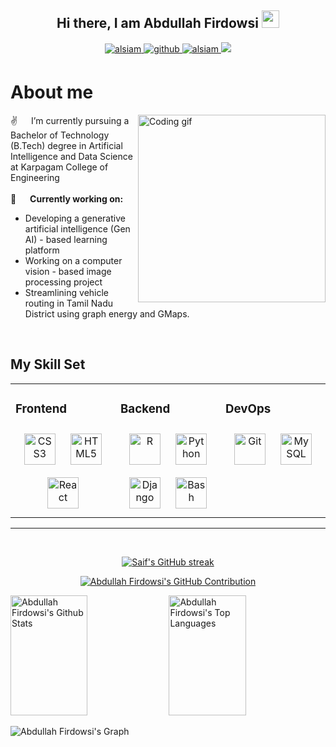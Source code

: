 <!--
### Hi there 👋
**abdullahfirdowsi/abdullahfirdowsi** is a ✨ _special_ ✨ repository because its `README.md` (this file) appears on your GitHub profile.

Here are some ideas to get you started:

- 🔭 I’m currently working on ...
- 🌱 I’m currently learning ...
- 👯 I’m looking to collaborate on ...
- 🤔 I’m looking for help with ...
- 💬 Ask me about ...
- 📫 How to reach me: ...
- 😄 Pronouns: ...
- ⚡ Fun fact: ...

<div align="center">
<img src="https://user-images.githubusercontent.com/55389276/140866485-8fb1c876-9a8f-4d6a-98dc-08c4981eaf70.gif"align="center" height="325" />
</div>  
-->

<h2 align="center">
  Hi there, I am Abdullah Firdowsi
  <img src="https://media.giphy.com/media/hvRJCLFzcasrR4ia7z/giphy.gif" width="28">
</h2>

<p align="center">
<!--  <a href="https://alsiam.com" target="blank">
  <img src="https://img.shields.io/badge/Website-DC143C?style=for-the-badge&logo=medium&logoColor=white" alt="alsiam" />
 </a> -->
  <a href="https://www.linkedin.com/in/abdullahfirdowsi/" target="_blank">
  <img src="https://img.shields.io/badge/LinkedIn-0077B5?style=for-the-badge&logo=linkedin&logoColor=white" alt="alsiam"/>
   </a>
  <a href="https://github.com/abdullahfirdowsi/" target="_blank">
  <img src=https://img.shields.io/badge/github-%2324292e.svg?&style=for-the-badge&logo=github&logoColor=white alt=github style="margin-bottom: 5px;" />
  </a>

<!--  <a href="https://dev.to/alsiam" target="_blank">
  <img src="https://img.shields.io/badge/dev.to-0A0A0A?style=for-the-badge&logo=dev.to&logoColor=white" alt="alsiam" />
 </a> -->
  <a href="https://instagram.com/abdullah_firdowsi" target="_blank">
  <img src="https://img.shields.io/badge/Instagram-fe4164?style=for-the-badge&logo=instagram&logoColor=white" alt="alsiam" />
 </a> 
 <a href="https://twitter.com/AFirdowsi" target="_blank">
  <img src="https://img.shields.io/badge/Twitter-1DA1F2?style=for-the-badge&logo=twitter&logoColor=white" />
 </a>
 
<!--  <a href="https://facebook.com/alsiam.dev" target="_blank">
  <img src="https://img.shields.io/badge/Facebook-20BEFF?&style=for-the-badge&logo=facebook&logoColor=white" alt="alsiam"  />
  </a>  -->
</p>

<!-- About Section -->
 # About me
 
<p>
 <img align="right" width="300" src="https://user-images.githubusercontent.com/55389276/140866485-8fb1c876-9a8f-4d6a-98dc-08c4981eaf70.gif" alt="Coding gif" />
  
 ✌️ &emsp; I’m currently pursuing a Bachelor of Technology (B.Tech) degree in Artificial Intelligence and Data Science at Karpagam College of Engineering <br/><br/>
 🔭 &emsp; **Currently working on:** 
- Developing a generative artificial intelligence (Gen AI) - based learning platform
- Working on a computer vision - based image processing project
- Streamlining vehicle routing in Tamil Nadu District using graph energy and GMaps.
<br/>
<!--
💬 &emsp; Ask me about anything [here](https://github.com/abdullahfirdowsi/abdullahfirdowsi/issues)<br/>
✉️ &emsp; To reach me [send me a quick mail](mailto:abdullahfirdowsi@gmail.com)<br/>
<br/>
<br/>
-->
</p>


## My Skill Set  
<table><tr><td valign="top" width="33%">

### Frontend  
<div align="center">   
<a href="https://www.w3schools.com/css/" target="_blank"><img style="margin: 10px" src="https://profilinator.rishav.dev/skills-assets/css3-original-wordmark.svg" alt="CSS3" height="50" /></a>  
<a href="https://en.wikipedia.org/wiki/HTML5" target="_blank"><img style="margin: 10px" src="https://profilinator.rishav.dev/skills-assets/html5-original-wordmark.svg" alt="HTML5" height="50" /></a>  
<!-- <a href="https://www.javascript.com/" target="_blank"><img style="margin: 10px" src="https://profilinator.rishav.dev/skills-assets/javascript-original.svg" alt="JavaScript" height="50" /></a>   -->
<a href="https://reactjs.org/" target="_blank"><img style="margin: 10px" src="https://profilinator.rishav.dev/skills-assets/react-original-wordmark.svg" alt="React" height="50" /></a>  
<!-- <a href="https://www.tailwindcss.com/" target="_blank"><img style="margin: 10px" src="https://profilinator.rishav.dev/skills-assets/tailwindcss.svg" alt="Tailwind CSS" height="50" /></a>   -->
<!-- <a href="https://www.adobe.com/in/products/photoshop.html" target="_blank"><img style="margin: 10px" src="https://profilinator.rishav.dev/skills-assets/photoshop-plain.svg" alt="Photoshop" height="50" /></a>   -->
</div>

</td><td valign="top" width="33%">

### Backend  
<div align="center">  
<a href="https://www.r-project.org/" target="_blank"><img style="margin: 10px" src="https://profilinator.rishav.dev/skills-assets/r.svg" alt="R" height="50" /></a>  
<a href="https://www.python.org/" target="_blank"><img style="margin: 10px" src="https://profilinator.rishav.dev/skills-assets/python-original.svg" alt="Python" height="50" /></a>  
<a href="https://www.djangoproject.com/" target="_blank"><img style="margin: 10px" src="https://profilinator.rishav.dev/skills-assets/django-original.svg" alt="Django" height="50" /></a>  
<a href="https://www.gnu.org/software/bash/" target="_blank"><img style="margin: 10px" src="https://profilinator.rishav.dev/skills-assets/gnu_bash-icon.svg" alt="Bash" height="50" /></a>  
<!-- <a href="https://powerbi.microsoft.com/en-us/" target="_blank"><img style="margin: 10px" src="https://profilinator.rishav.dev/skills-assets/powerbi.png" alt="Power Bi" height="50" /></a>  
<a href="https://www.tableau.com/" target="_blank"><img style="margin: 10px" src="https://profilinator.rishav.dev/skills-assets/tableau.svg" alt="Tableau" height="50" /></a>   -->
</div>

</td><td valign="top" width="33%">

### DevOps  
<div align="center">  
<a href="https://github.com/" target="_blank"><img style="margin: 10px" src="https://profilinator.rishav.dev/skills-assets/git-scm-icon.svg" alt="Git" height="50" /></a>  
<a href="https://www.mysql.com/" target="_blank"><img style="margin: 10px" src="https://profilinator.rishav.dev/skills-assets/mysql-original-wordmark.svg" alt="MySQL" height="50" /></a>   
</div>

</td></tr></table>  

<!--
## Top Open Source -
[![Static Web Application](https://github-readme-stats.vercel.app/api/pin/?username=abdullahfirdowsi&repo=stone-paper-scissors&border_color=7F3FBF&bg_color=0D1117&title_color=C9D1D9&text_color=8B949E&icon_color=7F3FBF)](https://github.com/abdullahfirdowsi/stone-paper-scissors)
[![eLearning Platform - Web Development Project](https://github-readme-stats.vercel.app/api/pin/?username=abdullahfirdowsi&repo=edusphere&border_color=7F3FBF&bg_color=0D1117&title_color=C9D1D9&text_color=8B949E&icon_color=7F3FBF)](https://github.com/abdullahfirdowsi/edusphere)
[![Plant Disease Prediction - Deep Learning Project](https://github-readme-stats.vercel.app/api/pin/?username=abdullahfirdowsi&repo=cassava-leaf-disease-classification&border_color=7F3FBF&bg_color=0D1117&title_color=C9D1D9&text_color=8B949E&icon_color=7F3FBF)](https://github.com/abdullahfirdowsi/cassava-leaf-disease-classification)
[![E-Commerce Product Quality Analysis - Machine Learning Project](https://github-readme-stats.vercel.app/api/pin/?username=abdullahfirdowsi&repo=amazon-review&border_color=7F3FBF&bg_color=0D1117&title_color=C9D1D9&text_color=8B949E&icon_color=7F3FBF)](https://github.com/abdullahfirdowsi/amazon-review)
[![Abdullah Firdowsi Readme](https://github-readme-stats.vercel.app/api/pin/?username=abdullahfirdowsi&repo=abdullahfirdowsi&border_color=7F3FBF&bg_color=0D1117&title_color=C9D1D9&text_color=8B949E&icon_color=7F3FBF)](https://github.com/abdullahfirdowsi/abdullahfirdowsi)

<p align="left">
  <a href="https://github.com/abdullahfirdowsi?tab=repositories" target="_blank"><img alt="All Repositories" title="All Repositories" src="https://img.shields.io/badge/-All%20Repos-2962FF?style=for-the-badge&logo=koding&logoColor=white"/></a>
</p>

<br/>

-->

<hr/>
<br/>


<p align="center">
  <a href="https://github.com/abdullahfirdowsi">
    <img src="https://github-readme-streak-stats.herokuapp.com/?user=abdullahfirdowsi&theme=radical&border=7F3FBF&background=0D1117" alt="Saif's GitHub streak"/>
  </a>
</p>

<p align="center">
  <a href="https://github.com/abdullahfirdowsi">
    <img src="https://github-profile-summary-cards.vercel.app/api/cards/profile-details?username=abdullahfirdowsi&theme=radical" alt="Abdullah Firdowsi's GitHub Contribution"/>
  </a>
</p>

<a> 
    <a href="https://github.com/abdullahfirdowsi"><img alt="Abdullah Firdowsi's Github Stats" src="https://denvercoder1-github-readme-stats.vercel.app/api?username=abdullahfirdowsi&show_icons=true&count_private=true&theme=react&border_color=7F3FBF&bg_color=0D1117&title_color=F85D7F&icon_color=F8D866" height="192px" width="49.5%"/></a>
  <a href="https://github.com/abdullahfirdowsi"><img alt="Abdullah Firdowsi's Top Languages" src="https://denvercoder1-github-readme-stats.vercel.app/api/top-langs/?username=abdullahfirdowsi&langs_count=8&layout=compact&theme=react&border_color=7F3FBF&bg_color=0D1117&title_color=F85D7F&icon_color=F8D866" height="192px" width="49.5%"/></a>
  <br/>
</a>


![Abdullah Firdowsi's Graph](https://github-readme-activity-graph.vercel.app/graph?username=abdullahfirdowsi&custom_title=Abdullah%20Firdowsi's%20GitHub%20Activity%20Graph&bg_color=0D1117&color=7F3FBF&line=7F3FBF&point=7F3FBF&area_color=FFFFFF&title_color=FFFFFF&area=true)

